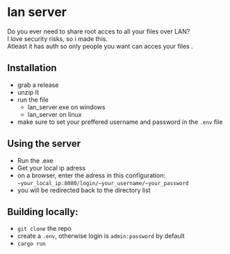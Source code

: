 # lan server
Do you ever need to share root acces to all your files over LAN?  
I love security risks, so i made this.  
Atleast it has auth so only people you want can acces your files .

## Installation
- grab a release
- unzip It
- run the file
    - lan_server.exe on windows
    - lan_server on linux
- make sure to set your preffered username and password in the `.env` file

## Using the server
- Run the .exe
- Get your local ip adress
- on a browser, enter the adress in this configuration: `~your_local_ip:8080/login/~your_username/~your_password`
- you will be redirected back to the directory list

## Building locally:
- `git clone` the repo
- create a `.env`, otherwise login is `admin:password` by default
- `cargo run`
